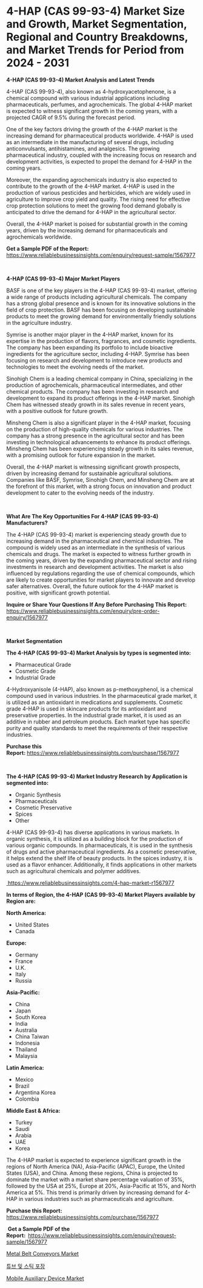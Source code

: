 <p><h1>4-HAP (CAS 99-93-4) Market Size and Growth, Market Segmentation, Regional and Country Breakdowns, and Market Trends for Period from 2024 -  2031</h1></p><p><strong>4-HAP (CAS 99-93-4) Market Analysis and Latest Trends</strong></p>
<p><p>4-HAP (CAS 99-93-4), also known as 4-hydroxyacetophenone, is a chemical compound with various industrial applications including pharmaceuticals, perfumes, and agrochemicals. The global 4-HAP market is expected to witness significant growth in the coming years, with a projected CAGR of 9.5% during the forecast period.</p><p>One of the key factors driving the growth of the 4-HAP market is the increasing demand for pharmaceutical products worldwide. 4-HAP is used as an intermediate in the manufacturing of several drugs, including anticonvulsants, antihistamines, and analgesics. The growing pharmaceutical industry, coupled with the increasing focus on research and development activities, is expected to propel the demand for 4-HAP in the coming years.</p><p>Moreover, the expanding agrochemicals industry is also expected to contribute to the growth of the 4-HAP market. 4-HAP is used in the production of various pesticides and herbicides, which are widely used in agriculture to improve crop yield and quality. The rising need for effective crop protection solutions to meet the growing food demand globally is anticipated to drive the demand for 4-HAP in the agricultural sector.</p><p>Overall, the 4-HAP market is poised for substantial growth in the coming years, driven by the increasing demand for pharmaceuticals and agrochemicals worldwide.</p></p>
<p><strong>Get a Sample PDF of the Report:&nbsp;</strong> <a href="https://www.reliablebusinessinsights.com/enquiry/request-sample/1567977">https://www.reliablebusinessinsights.com/enquiry/request-sample/1567977</a></p>
<p>&nbsp;</p>
<p><strong>4-HAP (CAS 99-93-4) Major Market Players</strong></p>
<p><p>BASF is one of the key players in the 4-HAP (CAS 99-93-4) market, offering a wide range of products including agricultural chemicals. The company has a strong global presence and is known for its innovative solutions in the field of crop protection. BASF has been focusing on developing sustainable products to meet the growing demand for environmentally friendly solutions in the agriculture industry.</p><p>Symrise is another major player in the 4-HAP market, known for its expertise in the production of flavors, fragrances, and cosmetic ingredients. The company has been expanding its portfolio to include bioactive ingredients for the agriculture sector, including 4-HAP. Symrise has been focusing on research and development to introduce new products and technologies to meet the evolving needs of the market.</p><p>Sinohigh Chem is a leading chemical company in China, specializing in the production of agrochemicals, pharmaceutical intermediates, and other chemical products. The company has been investing in research and development to expand its product offerings in the 4-HAP market. Sinohigh Chem has witnessed steady growth in its sales revenue in recent years, with a positive outlook for future growth.</p><p>Minsheng Chem is also a significant player in the 4-HAP market, focusing on the production of high-quality chemicals for various industries. The company has a strong presence in the agricultural sector and has been investing in technological advancements to enhance its product offerings. Minsheng Chem has been experiencing steady growth in its sales revenue, with a promising outlook for future expansion in the market.</p><p>Overall, the 4-HAP market is witnessing significant growth prospects, driven by increasing demand for sustainable agricultural solutions. Companies like BASF, Symrise, Sinohigh Chem, and Minsheng Chem are at the forefront of this market, with a strong focus on innovation and product development to cater to the evolving needs of the industry.</p></p>
<p>&nbsp;</p>
<p><strong>What Are The Key Opportunities For 4-HAP (CAS 99-93-4) Manufacturers?</strong></p>
<p><p>The 4-HAP (CAS 99-93-4) market is experiencing steady growth due to increasing demand in the pharmaceutical and chemical industries. The compound is widely used as an intermediate in the synthesis of various chemicals and drugs. The market is expected to witness further growth in the coming years, driven by the expanding pharmaceutical sector and rising investments in research and development activities. The market is also influenced by regulations regarding the use of chemical compounds, which are likely to create opportunities for market players to innovate and develop safer alternatives. Overall, the future outlook for the 4-HAP market is positive, with significant growth potential.</p></p>
<p><strong>Inquire or Share Your Questions If Any Before Purchasing This Report:</strong> <a href="https://www.reliablebusinessinsights.com/enquiry/pre-order-enquiry/1567977">https://www.reliablebusinessinsights.com/enquiry/pre-order-enquiry/1567977</a></p>
<p>&nbsp;</p>
<p><strong>Market Segmentation</strong></p>
<p><strong>The 4-HAP (CAS 99-93-4) Market Analysis by types is segmented into:</strong></p>
<p><ul><li>Pharmaceutical Grade</li><li>Cosmetic Grade</li><li>Industrial Grade</li></ul></p>
<p><p>4-Hydroxyanisole (4-HAP), also known as p-methoxyphenol, is a chemical compound used in various industries. In the pharmaceutical grade market, it is utilized as an antioxidant in medications and supplements. Cosmetic grade 4-HAP is used in skincare products for its antioxidant and preservative properties. In the industrial grade market, it is used as an additive in rubber and petroleum products. Each market type has specific purity and quality standards to meet the requirements of their respective industries.</p></p>
<p><strong>Purchase this Report:&nbsp;</strong><a href="https://www.reliablebusinessinsights.com/purchase/1567977">https://www.reliablebusinessinsights.com/purchase/1567977</a></p>
<p>&nbsp;</p>
<p><strong>The 4-HAP (CAS 99-93-4) Market Industry Research by Application is segmented into:</strong></p>
<p><ul><li>Organic Synthesis</li><li>Pharmaceuticals</li><li>Cosmetic Preservative</li><li>Spices</li><li>Other</li></ul></p>
<p><p>4-HAP (CAS 99-93-4) has diverse applications in various markets. In organic synthesis, it is utilized as a building block for the production of various organic compounds. In pharmaceuticals, it is used in the synthesis of drugs and active pharmaceutical ingredients. As a cosmetic preservative, it helps extend the shelf life of beauty products. In the spices industry, it is used as a flavor enhancer. Additionally, it finds applications in other markets such as agricultural chemicals and polymer additives.</p></p>
<p><a href="https://www.reliablebusinessinsights.com/4-hap-market-r1567977">&nbsp;https://www.reliablebusinessinsights.com/4-hap-market-r1567977</a></p>
<p><strong>In terms of Region, the 4-HAP (CAS 99-93-4) Market Players available by Region are:</strong></p>
<p>
    <p> <strong> North America: </strong>
        <ul>
            <li>United States</li>
            <li>Canada</li>
        </ul>
        </p> 
    <p> <strong> Europe: </strong>
        <ul>
            <li>Germany</li>
            <li>France</li>
            <li>U.K.</li>
            <li>Italy</li>
            <li>Russia</li>
        </ul>
        </p> 
    <p> <strong> Asia-Pacific: </strong>
        <ul>
            <li>China</li>
            <li>Japan</li>
            <li>South Korea</li>
            <li>India</li>
            <li>Australia</li>
            <li>China Taiwan</li>
            <li>Indonesia</li>
            <li>Thailand</li>
            <li>Malaysia</li>
        </ul>
        </p> 
    <p> <strong> Latin America: </strong>
        <ul>
            <li>Mexico</li>
            <li>Brazil</li>
            <li>Argentina Korea</li>
            <li>Colombia</li>
        </ul>
        </p> 
    <p> <strong> Middle East & Africa: </strong>
        <ul>
            <li>Turkey</li>
            <li>Saudi</li>
            <li>Arabia</li>
            <li>UAE</li>
            <li>Korea</li>
        </ul>
    </p>
    </p>
<p><p>The 4-HAP market is expected to experience significant growth in the regions of North America (NA), Asia-Pacific (APAC), Europe, the United States (USA), and China. Among these regions, China is projected to dominate the market with a market share percentage valuation of 35%, followed by the USA at 25%, Europe at 20%, Asia-Pacific at 15%, and North America at 5%. This trend is primarily driven by increasing demand for 4-HAP in various industries such as pharmaceuticals and agriculture.</p></p>
<p><strong>Purchase this Report: </strong><a href="https://www.reliablebusinessinsights.com/purchase/1567977">https://www.reliablebusinessinsights.com/purchase/1567977</a></p>
<p>&nbsp;<strong>Get a Sample PDF of the Report:&nbsp;&nbsp;</strong><a href="https://www.reliablebusinessinsights.com/enquiry/request-sample/1567977">https://www.reliablebusinessinsights.com/enquiry/request-sample/1567977</a></p>
<p><strong></strong></p>
<p><p><a href="https://www.linkedin.com/pulse/metal-belt-conveyorsnbspmarket-focuses-market-share-size-projected-tz8ye">Metal Belt Conveyors Market</a></p><p><a href="https://github.com/alpinestartsekian/Market-Research-Report-List-1/blob/main/813659083950.md">튜브 및 스틱 포장</a></p><p><a href="https://www.linkedin.com/pulse/mobile-auxiliary-device-market-key-successful-business-strategy-stnue">Mobile Auxiliary Device Market</a></p></p>